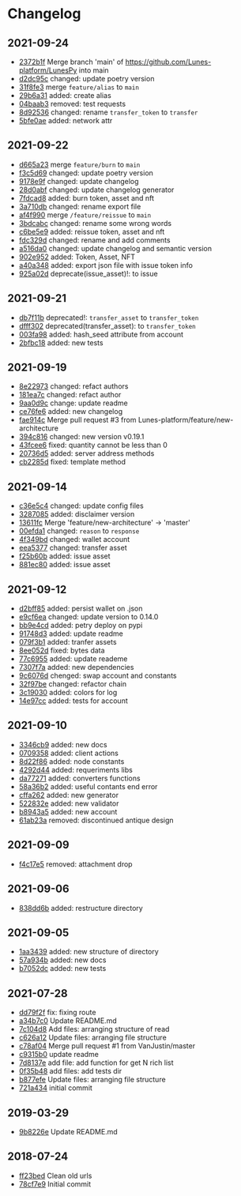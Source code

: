 # Changelog

## 2021-09-24
- [2372b1f](https://github.com/Lunes-platform/LunesPy/commit/2372b1fa7b0da03fec8eb7005110beb23b04181d) Merge branch 'main' of https://github.com/Lunes-platform/LunesPy into main
- [d2dc95c](https://github.com/Lunes-platform/LunesPy/commit/d2dc95c56ded607fdff630bcf9b05723c7f1fdb0) changed: update poetry version
- [31f8fe3](https://github.com/Lunes-platform/LunesPy/commit/31f8fe33994799dae51906cef5f0ae8d94fad531) merge `feature/alias` to `main`
- [29b6a31](https://github.com/Lunes-platform/LunesPy/commit/29b6a31e819df41e565546e318047088c614e293) added: create alias
- [04baab3](https://github.com/Lunes-platform/LunesPy/commit/04baab3965dba159e37225c39b087586bdc464aa) removed: test requests
- [8d92536](https://github.com/Lunes-platform/LunesPy/commit/8d92536ae63ceeb28530111f3ce26862748e055c) changed: rename `transfer_token` to `transfer`
- [5bfe0ae](https://github.com/Lunes-platform/LunesPy/commit/5bfe0aeb318958d09bb3d85567170b58e7908842) added: network attr

## 2021-09-22
- [d665a23](https://github.com/Lunes-platform/LunesPy/commit/d665a23ac27bde8676846cb89b41160cf1a53c59) merge `feature/burn` to `main`
- [f3c5d69](https://github.com/Lunes-platform/LunesPy/commit/f3c5d697964321bc021c8e1813d0b60b10dcedc6) changed: update poetry version
- [9178e9f](https://github.com/Lunes-platform/LunesPy/commit/9178e9f1bc47cc8b9154a03b7946af01091eef91) changed: update changelog
- [28d0abf](https://github.com/Lunes-platform/LunesPy/commit/28d0abf41b0e9ae7e574c93cc67c5699187c7795) changed:  update changelog generator
- [7fdcad8](https://github.com/Lunes-platform/LunesPy/commit/7fdcad846aacf812c68173d09e21d7874b40f980) added: burn token, asset and nft
- [3a710db](https://github.com/Lunes-platform/LunesPy/commit/3a710db001b657612a1d0df3aa5a5c05e13678e5) changed: rename export file
- [af4f990](https://github.com/Lunes-platform/LunesPy/commit/af4f990ef9fde259243b568ccc755014da1bd78a) merge `/feature/reissue` to `main`
- [3bdcabc](https://github.com/Lunes-platform/LunesPy/commit/3bdcabc6ce4622992ba8b4377b4ead219ffccb29) changed: rename some wrong words
- [c6be5e9](https://github.com/Lunes-platform/LunesPy/commit/c6be5e9b57ec8f1f91159ba92412e01a8f785abf) added: reissue token, asset and nft
- [fdc329d](https://github.com/Lunes-platform/LunesPy/commit/fdc329d78028a5709595d305111bfd728f733f23) changed:  rename and add comments
- [a516da0](https://github.com/Lunes-platform/LunesPy/commit/a516da087422460348cdb7a885aa1cfa9b5f4202) changed:  update changelog and semantic version
- [902e952](https://github.com/Lunes-platform/LunesPy/commit/902e952fcda47b052a745e8c4ec89db1bd7bd065) added: Token, Asset, NFT
- [a40a348](https://github.com/Lunes-platform/LunesPy/commit/a40a348e2e6d7eacfd482472677b95f07a10f18e) added: export json file with issue token info
- [925a02d](https://github.com/Lunes-platform/LunesPy/commit/925a02d72974683d9b3b614d83283931c40526d1) deprecate(issue_asset)!: to issue

## 2021-09-21
- [db7f11b](https://github.com/Lunes-platform/LunesPy/commit/db7f11bc5951c4515714995326a432f9a0921586) deprecated!: `transfer_asset` to `transfer_token`
- [dfff302](https://github.com/Lunes-platform/LunesPy/commit/dfff3029bf44cc6eefd57f681b34c3f035327b16) deprecated(transfer_asset):  to `transfer_token`
- [003fa98](https://github.com/Lunes-platform/LunesPy/commit/003fa981ff35eae391a183efae9a45b9e707a23f) added: hash_seed attribute from account
- [2bfbc18](https://github.com/Lunes-platform/LunesPy/commit/2bfbc185e385baf84f9d5c4fa6c1a64688971a61) added: new tests

## 2021-09-19
- [8e22973](https://github.com/Lunes-platform/LunesPy/commit/8e229737a006507e9a19f5e1f9070c352f50cd12) changed: refact authors
- [181ea7c](https://github.com/Lunes-platform/LunesPy/commit/181ea7c99dd5280d888fa91559da32a78f10948a) changed: refact author
- [9aa0d9c](https://github.com/Lunes-platform/LunesPy/commit/9aa0d9c5634a5b3a66292773315d14b3399b529d) change: update readme
- [ce76fe6](https://github.com/Lunes-platform/LunesPy/commit/ce76fe610e47c48e52749ac13e3caae6477d5ed8) added:  new changelog
- [fae914c](https://github.com/Lunes-platform/LunesPy/commit/fae914c52f51782bf32b41af94f7af9fa459aaef) Merge pull request #3 from Lunes-platform/feature/new-architecture
- [394c816](https://github.com/Lunes-platform/LunesPy/commit/394c81694e874df624e71a1b05bda03eb9a29d45) changed: new version v0.19.1
- [43fcee6](https://github.com/Lunes-platform/LunesPy/commit/43fcee60640f3cd09b2595e753b60c11d077dbd1) fixed: quantity cannot be less than 0
- [20736d5](https://github.com/Lunes-platform/LunesPy/commit/20736d56de03cf434003e449fc0f77e737a6260c) added: server address methods
- [cb2285d](https://github.com/Lunes-platform/LunesPy/commit/cb2285d81c5706fb41a44cc5b7a94d63e6683dea) fixed: template method

## 2021-09-14
- [c36e5c4](https://github.com/Lunes-platform/LunesPy/commit/c36e5c41d7f5b75e270f9dd2074cbcbab2d605f5) changed: update config files
- [3287085](https://github.com/Lunes-platform/LunesPy/commit/3287085098c8efbd9c1c6e2076b630259d74ca2b) added: disclaimer version
- [13611fc](https://github.com/Lunes-platform/LunesPy/commit/13611fc963a72b775ed02e7b8f007571e3ed6243) Merge  'feature/new-architecture' -> 'master'
- [00efda1](https://github.com/Lunes-platform/LunesPy/commit/00efda1bea77598506c51c6649d269468106bd68) changed: `reason` to `response`
- [4f349bd](https://github.com/Lunes-platform/LunesPy/commit/4f349bd0f099d9f17719febb10c05ec54bfdcdfb) changed: wallet account
- [eea5377](https://github.com/Lunes-platform/LunesPy/commit/eea537712369176850a2199f41d7b673e7a7f9df) changed: transfer asset
- [f25b60b](https://github.com/Lunes-platform/LunesPy/commit/f25b60b8684fb61813288cd56f940ffb60bf0418) added: issue asset
- [881ec80](https://github.com/Lunes-platform/LunesPy/commit/881ec808cd76e135f5bf82f9b0fa50fc0467a220) added: issue asset

## 2021-09-12
- [d2bff85](https://github.com/Lunes-platform/LunesPy/commit/d2bff8512d1421b6c08ca7a3174008135a328a43) added: persist wallet on .json
- [e9cf6ea](https://github.com/Lunes-platform/LunesPy/commit/e9cf6ea13f07222e1748d6f3f719e7ff084f6946) changed: update version to 0.14.0
- [bb9e4cd](https://github.com/Lunes-platform/LunesPy/commit/bb9e4cd3b48c72339f43b2e01d7b2742b2a555e5) added:  petry deploy on pypi
- [91748d3](https://github.com/Lunes-platform/LunesPy/commit/91748d3ade3ce24155d5df2c58c03d5985931be6) added: update readme
- [079f3b1](https://github.com/Lunes-platform/LunesPy/commit/079f3b16d69ace6646807764aab9a795a40b2c68) added: tranfer assets
- [8ee052d](https://github.com/Lunes-platform/LunesPy/commit/8ee052dacf4c96e7af73c86228a593597e97951e) fixed: bytes data
- [77c6955](https://github.com/Lunes-platform/LunesPy/commit/77c6955d4006046c50e6fb2fabe422661ed1fefc) added: update reademe
- [7307f7a](https://github.com/Lunes-platform/LunesPy/commit/7307f7a737149b5ec9c12950c0ce1bce4a5228ad) added: new dependencies
- [9c6076d](https://github.com/Lunes-platform/LunesPy/commit/9c6076ddb1c911d185a551a33b8d31b92fc96a5c) chenged: swap account and constants
- [32f97be](https://github.com/Lunes-platform/LunesPy/commit/32f97be7e7927be5c068572b93b7b7974818aa6c) changed: refactor chain
- [3c19030](https://github.com/Lunes-platform/LunesPy/commit/3c19030c0ffbb134ebc1f46066ae90f89bd25995) added: colors for log
- [14e97cc](https://github.com/Lunes-platform/LunesPy/commit/14e97cc30637477c45d339d507b9f48d601a2abf) added: tests for account

## 2021-09-10
- [3346cb9](https://github.com/Lunes-platform/LunesPy/commit/3346cb9c69790ca57e918a4e8c1a45465ebcd17f) added: new docs
- [0709358](https://github.com/Lunes-platform/LunesPy/commit/0709358ad3e8e66194bb3aae0f2bebde6353e9e4) added: client actions
- [8d22f86](https://github.com/Lunes-platform/LunesPy/commit/8d22f866aa427c9358a03a75d2fb30c0596c6abf) added: node constants
- [4292d44](https://github.com/Lunes-platform/LunesPy/commit/4292d44e92fd0df27db716e83993f666409f4403) added: requeriments libs
- [da77271](https://github.com/Lunes-platform/LunesPy/commit/da772712effdf29abfa65075062d954776390601) added: converters functions
- [58a36b2](https://github.com/Lunes-platform/LunesPy/commit/58a36b2bbaa0003ba44731238249c45279406d0d) added: useful contants end error
- [cffa262](https://github.com/Lunes-platform/LunesPy/commit/cffa26234aad2bad5f593f311f3fc4d6fd04ded2) added: new generator
- [522832e](https://github.com/Lunes-platform/LunesPy/commit/522832ee071af5a1c50e333588c45aea03de88bf) added: new validator
- [b8943a5](https://github.com/Lunes-platform/LunesPy/commit/b8943a5c0e1bfd3e4e796828aaa53821155a4898) added: new account
- [61ab23a](https://github.com/Lunes-platform/LunesPy/commit/61ab23a810679b8d2d4bfafdeac81182cb1ac520) removed: discontinued antique design

## 2021-09-09
- [f4c17e5](https://github.com/Lunes-platform/LunesPy/commit/f4c17e57c1495997f3acc20090aa891d902e96df) removed: attachment drop

## 2021-09-06
- [838dd6b](https://github.com/Lunes-platform/LunesPy/commit/838dd6b59a6bd5b4824b3a470cd79fedf125ebc4) added: restructure directory

## 2021-09-05
- [1aa3439](https://github.com/Lunes-platform/LunesPy/commit/1aa343963d7e3059ff61d26b76bbcff7528d1c9a) added: new structure of directory
- [57a934b](https://github.com/Lunes-platform/LunesPy/commit/57a934be804ec80b85f2cbe378b4bedccfa1cbe1) added: new docs
- [b7052dc](https://github.com/Lunes-platform/LunesPy/commit/b7052dca17b72ce632e384fd5cf28998bc9a2b0e) added: new tests

## 2021-07-28
- [dd79f2f](https://github.com/Lunes-platform/LunesPy/commit/dd79f2f99c01c87fcd503d5ba847a96aceba1a19) fix: fixing route
- [a34b7c0](https://github.com/Lunes-platform/LunesPy/commit/a34b7c05dec33836f2e32d55414830fff4ff1856) Update README.md
- [7c104d8](https://github.com/Lunes-platform/LunesPy/commit/7c104d8abd3d07fa246a836f467e7136479a61c2) Add files: arranging structure of read
- [c626a12](https://github.com/Lunes-platform/LunesPy/commit/c626a1279be68eefb54cd9097867f40ae9466a8a) Update files: arranging file structure
- [c78af04](https://github.com/Lunes-platform/LunesPy/commit/c78af048cde86b86eb923a9945e8c1c5d53f4617) Merge pull request #1 from VanJustin/master
- [c9315b0](https://github.com/Lunes-platform/LunesPy/commit/c9315b048caffc76176cb1ec05a3b83eadcfb2bb) update readme
- [7d8137e](https://github.com/Lunes-platform/LunesPy/commit/7d8137e62191cc6a54c14ebeb175e323a435f0cc) add file: add function for get N rich list
- [0f35b48](https://github.com/Lunes-platform/LunesPy/commit/0f35b4826c3861c3692e409c54cae3aa2ebc9034) add files: add tests dir
- [b877efe](https://github.com/Lunes-platform/LunesPy/commit/b877efedeafe01308ace1059264685c7a8a28d46) Update files: arranging file structure
- [721a434](https://github.com/Lunes-platform/LunesPy/commit/721a4343ac572a9f46fc4fa6978f4760b1968752) initial commit

## 2019-03-29
- [9b8226e](https://github.com/Lunes-platform/LunesPy/commit/9b8226ec4ee19553cc1c3c53ddab23b06175aaae) Update README.md

## 2018-07-24
- [ff23bed](https://github.com/Lunes-platform/LunesPy/commit/ff23bedd48e47fdb64f5d40f0cc3921f849d8f1d) Clean old urls
- [78cf7e9](https://github.com/Lunes-platform/LunesPy/commit/78cf7e923a0ff0cbb512ad188f8903839579c5ae) Initial commit
